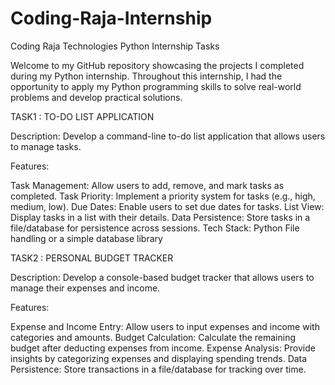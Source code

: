 # Coding-Raja-Internship
Coding Raja Technologies Python Internship Tasks

Welcome to my GitHub repository showcasing the projects I completed during my Python internship. Throughout this internship, I had the opportunity to apply my Python programming skills to solve real-world problems and develop practical solutions.


TASK1 : TO-DO LIST APPLICATION

Description: Develop a command-line to-do list application that allows users to manage tasks.

Features:

Task Management: Allow users to add, remove, and mark tasks as completed.
Task Priority: Implement a priority system for tasks (e.g., high, medium, low).
Due Dates: Enable users to set due dates for tasks.
List View: Display tasks in a list with their details.
Data Persistence: Store tasks in a file/database for persistence across sessions.
Tech Stack:
Python
File handling or a simple database library

TASK2 : PERSONAL BUDGET TRACKER

Description: Develop a console-based budget tracker that allows users to manage their expenses and income.

Features:

Expense and Income Entry: Allow users to input expenses and income with categories and amounts.
Budget Calculation: Calculate the remaining budget after deducting expenses from income.
Expense Analysis: Provide insights by categorizing expenses and displaying spending trends.
Data Persistence: Store transactions in a file/database for tracking over time.
